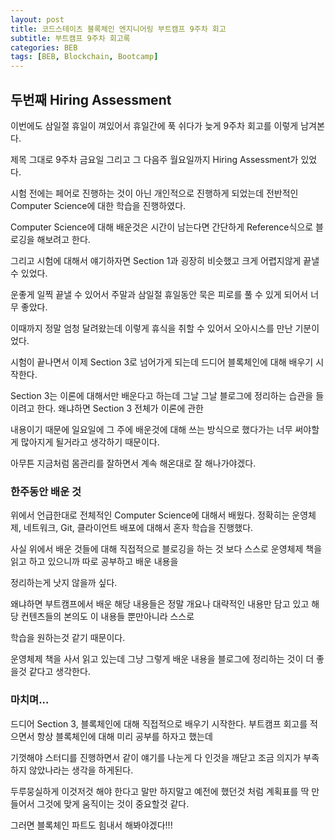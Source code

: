```yaml
---
layout: post
title: 코드스테이츠 블록체인 엔지니어링 부트캠프 9주차 회고 
subtitle: 부트캠프 9주차 회고록 
categories: BEB
tags: [BEB, Blockchain, Bootcamp]
---
```


두번째 Hiring Assessment
------------

이번에도 삼일절 휴일이 껴있어서 휴일간에 푹 쉬다가 늦게 9주차 회고를 이렇게 남겨본다.

제목 그대로 9주차 금요일 그리고 그 다음주 월요일까지 Hiring Assessment가 있었다.

시험 전에는 페어로 진행하는 것이 아닌 개인적으로 진행하게 되었는데 전반적인 Computer Science에 대한 학습을 진행하였다.

Computer Science에 대해 배운것은 시간이 남는다면 간단하게 Reference식으로 블로깅을 해보려고 한다.

그리고 시험에 대해서 얘기하자면 Section 1과 굉장히 비슷했고 크게 어렵지않게 끝낼 수 있었다.

운좋게 일찍 끝낼 수 있어서 주말과 삼일절 휴일동안 묵은 피로를 풀 수 있게 되어서 너무 좋았다.

이때까지 정말 엄청 달려왔는데 이렇게 휴식을 취할 수 있어서 오아시스를 만난 기분이었다.

시험이 끝나면서 이제 Section 3로 넘어가게 되는데 드디어 블록체인에 대해 배우기 시작한다.

Section 3는 이론에 대해서만 배운다고 하는데 그날 그날 블로그에 정리하는 습관을 들이려고 한다. 왜냐하면 Section 3 전체가 이론에 관한

내용이기 때문에 일요일에 그 주에 배운것에 대해 쓰는 방식으로 했다가는 너무 써야할게 많아지게 될거라고 생각하기 때문이다.

아무튼 지금처럼 몸관리를 잘하면서 계속 해온대로 잘 해나가야겠다.

### 한주동안 배운 것 ###

위에서 언급한대로 전체적인 Computer Science에 대해서 배웠다. 정확히는 운영체제, 네트워크, Git, 클라이언트 배포에 대해서 혼자 학습을 진행했다.

사실 위에서 배운 것들에 대해 직접적으로 블로깅을 하는 것 보다 스스로 운영체제 책을 읽고 하고 있으니까 따로 공부하고 배운 내용을 

정리하는게 낫지 않을까 싶다.

왜냐하면 부트캠프에서 배운 해당 내용들은 정말 개요나 대략적인 내용만 담고 있고 해당 컨텐츠들의 본의도 이 내용들 뿐만아니라 스스로

학습을 원하는것 같기 때문이다.

운영체제 책을 사서 읽고 있는데 그냥 그렇게 배운 내용을 블로그에 정리하는 것이 더 좋을것 같다고 생각한다.

### 마치며... ###

드디어 Section 3, 블록체인에 대해 직접적으로 배우기 시작한다. 부트캠프 회고를 적으면서 항상 블록체인에 대해 미리 공부를 하자고 했는데

기껏해야 스터디를 진행하면서 같이 얘기를 나눈게 다 인것을 깨닫고 조금 의지가 부족하지 않았나라는 생각을 하게된다.

두루뭉실하게 이것저것 해야 한다고 말만 하지말고 예전에 했던것 처럼 계획표를 딱 만들어서 그것에 맞게 움직이는 것이 중요할것 같다.

그러면 블록체인 파트도 힘내서 해봐야겠다!!!
